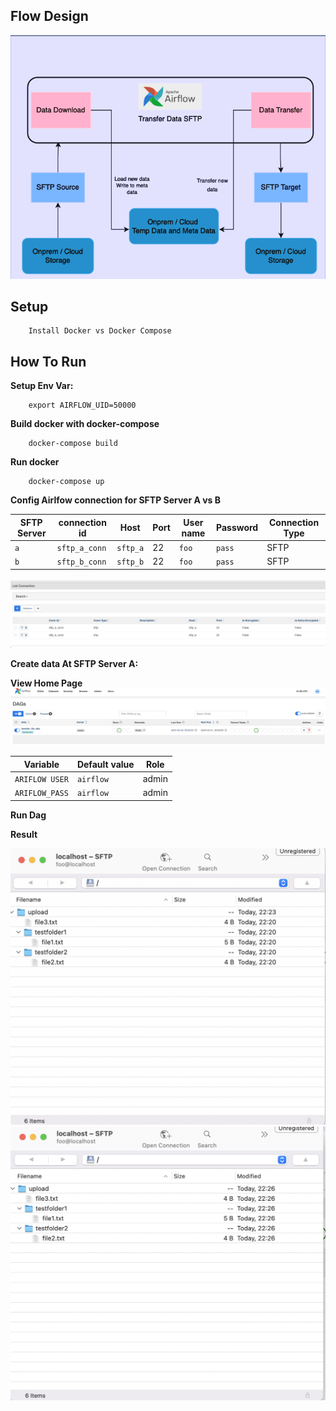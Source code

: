 
## Flow Design

![Flow design](./images/architecture1.png)

## Setup 

```
	Install Docker vs Docker Compose
```
## How To Run

**Setup Env Var:**
```
	export AIRFLOW_UID=50000
```
**Build docker with docker-compose**
```
	docker-compose build
```
**Run docker**
```
	docker-compose up
```
**Config Airlfow connection for SFTP Server A vs B**

| SFTP Server | connection id |  Host   | Port | User name  | Password  | Connection Type|
|-------------|---------------|---------|------|------------|-----------|----------------|
| `a`         | `sftp_a_conn` | `sftp_a`| 22   | `foo`      | `pass`    |     SFTP		 | 
| `b`         | `sftp_b_conn` | `sftp_b`| 22   | `foo`		| `pass`    |	  SFTP       |


![connection sftp](./images/sftp_connections.png)

**Create data At SFTP Server A:**


**View Home Page**
![dags](./images/dags.png)

| Variable            | Default value |  Role                |
|---------------------|---------------|----------------------|
| `ARIFLOW USER`      | `airflow`     | admin 				 |
| `ARIFLOW_PASS`      | `airflow`     | admin				 |

**Run Dag**

**Result**

![sftp a](./images/sftp_source.png)
![sftp b](./images/sftp_target.png)


